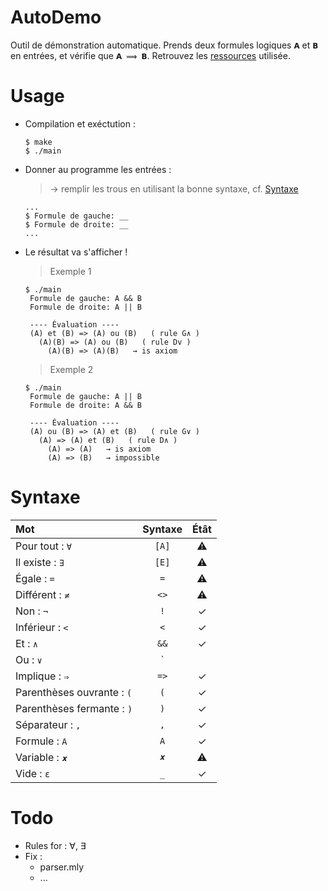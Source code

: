 # AutoDemo
 
Outil de démonstration automatique. Prends deux formules logiques `𝗔` et `𝗕` en entrées, et vérifie que `𝗔 ⟹ 𝗕`.
Retrouvez les [ressources](https://fr.wikipedia.org/wiki/Calcul_des_séquents) utilisée.

# Usage

+ Compilation et exéctution :
    ```
    $ make
    $ ./main
    ```
+ Donner au programme les entrées : 
  > → remplir les trous en utilisant la bonne syntaxe, cf. [Syntaxe](#Syntaxe)
    ```
    ...
    $ Formule de gauche: __
    $ Formule de droite: __
    ...
    ```
+ Le résultat va s'afficher !
    > Exemple 1
    ```
    $ ./main
     Formule de gauche: A && B
     Formule de droite: A || B
    
     ---- Évaluation ----
     (A) et (B) => (A) ou (B)   ( rule G∧ )
       (A)(B) => (A) ou (B)   ( rule Dv )
         (A)(B) => (A)(B)   → is axiom
    ```
    > Exemple 2
    ```
    $ ./main
     Formule de gauche: A || B
     Formule de droite: A && B

     ---- Évaluation ----
     (A) ou (B) => (A) et (B)   ( rule G∨ )
       (A) => (A) et (B)   ( rule D∧ )
         (A) => (A)   → is axiom
         (A) => (B)   → impossible
    ```
  
# Syntaxe

| Mot                        | Syntaxe |   Étât    |
| :------------------------- | :-----: | :-------: |
| Pour tout : `∀`            |  `[A]`  | :warning: |
| Il existe : `∃`            |  `[E]`  | :warning: |
| Égale : `=`                |   `=`   | :warning: |
| Différent : `≠`            |  `<>`   | :warning: |
| Non : `¬`                  |   `!`   |     ✓     |
| Inférieur : `<`            |   `<`   |     ✓     |
| Et : `∧`                   |  `&&`   |     ✓     |
| Ou : `∨`                   |  `||`   |     ✓     |
| Implique : `⇒`             |  `=>`   |     ✓     |
| Parenthèses ouvrante : `(` |   `(`   |     ✓     |
| Parenthèses fermante : `)` |   `)`   |     ✓     |
| Séparateur : `,`           |   `,`   |     ✓     |
| Formule : `A`              |   `A`   |     ✓     |
| Variable : `𝒙`             |   `𝒙`   | :warning: |
| Vide : `ε`                 |   `_`   |     ✓     |


# Todo

+ Rules for : ∀, ∃
+ Fix : 
  + parser.mly
  + ...